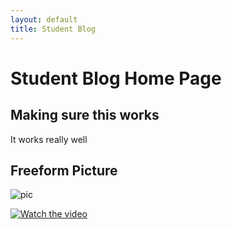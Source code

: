 ```yaml
---
layout: default
title: Student Blog
---
```

# Student Blog Home Page

## Making sure this works 
It works really well

## Freeform Picture
![pic](https://cdn.discordapp.com/attachments/1144148342696316939/1144162740605296640/Untitled.png)


[![Watch the video]()](https://youtu.be/vt5fpE0bzSY)
